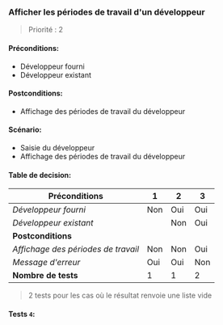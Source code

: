 ### **Afficher les périodes de travail d'un développeur**

> Priorité : 2

#### Préconditions:

- Développeur fourni
- Développeur existant

#### Postconditions:

- Affichage des périodes de travail du développeur

#### Scénario:

- Saisie du développeur
- Affichage des périodes de travail du développeur

#### Table de decision:

| Préconditions                       | 1   | 2   | 3   |
| ----------------------------------- | --- | --- | --- |
| _Développeur fourni_                | Non | Oui | Oui |
| _Développeur existant_              |     | Non | Oui |
| **Postconditions**                  |     |     |     |
| _Affichage des périodes de travail_ | Non | Non | Oui |
| _Message d'erreur_                  | Oui | Oui | Non |
| **Nombre de tests**                 | 1   | 1   | 2   |

> 2 tests pour les cas où le résultat renvoie une liste vide

#### Tests `4`:
